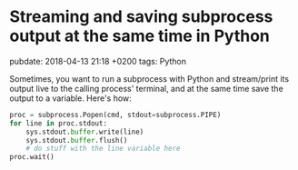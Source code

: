 # Streaming and saving subprocess output at the same time in Python
pubdate: 2018-04-13 21:18 +0200
tags: Python

Sometimes, you want to run a subprocess with Python and stream/print its output
live to the calling process' terminal, and at the same time save the output to a
variable. Here's how:

```python
proc = subprocess.Popen(cmd, stdout=subprocess.PIPE)
for line in proc.stdout:
    sys.stdout.buffer.write(line)
    sys.stdout.buffer.flush()
    # do stuff with the line variable here
proc.wait()
```
